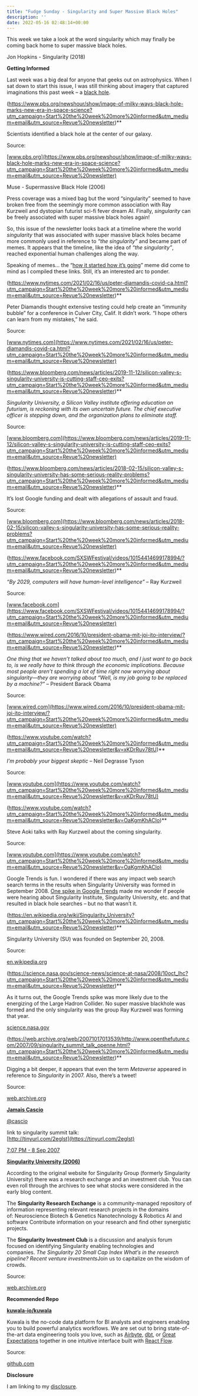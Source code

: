 ```yaml
---
title: "Fudge Sunday - Singularity and Super Massive Black Holes"
description: ''
date: 2022-05-16 02:48:14+00:00
---
```


This week we take a look at the word singularity which may finally be coming back home to super massive black holes.

Jon Hopkins - Singularity (2018)

 **Getting Informed**

Last week was a big deal for anyone that geeks out on astrophysics. When I sat down to start this issue, I was still thinking about imagery that captured imaginations this past week – a [black hole](https://www.cfa.harvard.edu/research/topic/black-holes?utm_campaign=Start%20the%20week%20more%20informed&utm_medium=email&utm_source=Revue%20newsletter).

(https://www.pbs.org/newshour/show/image-of-milky-ways-black-hole-marks-new-era-in-space-science?utm_campaign=Start%20the%20week%20more%20informed&utm_medium=email&utm_source=Revue%20newsletter)**

Scientists identified a black hole at the center of our galaxy.

Source:

[www.pbs.org](https://www.pbs.org/newshour/show/image-of-milky-ways-black-hole-marks-new-era-in-space-science?utm_campaign=Start%20the%20week%20more%20informed&utm_medium=email&utm_source=Revue%20newsletter)

Muse - Supermassive Black Hole (2006)

Press coverage was a mixed bag but the word “singularity” seemed to have broken free from the seemingly more common association with Ray Kurzweil and dystopian futurist sci-fi fever dream AI. Finally, *singularity* can be freely associated with super massive black holes again!

So, this issue of the newsletter looks back at a timeline where the world *singularity* that was associated with super massive black holes became more commonly used in reference to *“the singularity”* and became part of memes. It appears that the timeline, like the idea of *“the singularity”*, reached exponential human challenges along the way.

Speaking of memes… the “[how it started how it’s going](https://www.fastcompany.com/90570574/how-it-started-vs-how-its-going-has-become-the-all-purpose-meme-of-2020?utm_campaign=Start%20the%20week%20more%20informed&utm_medium=email&utm_source=Revue%20newsletter)” meme did come to mind as I compiled these links. Still, it’s an interested arc to ponder.

(https://www.nytimes.com/2021/02/16/us/peter-diamandis-covid-ca.html?utm_campaign=Start%20the%20week%20more%20informed&utm_medium=email&utm_source=Revue%20newsletter)**

Peter Diamandis thought extensive testing could help create an “immunity bubble” for a conference in Culver City, Calif. It didn’t work. “I hope others can learn from my mistakes,” he said.

Source:

[www.nytimes.com](https://www.nytimes.com/2021/02/16/us/peter-diamandis-covid-ca.html?utm_campaign=Start%20the%20week%20more%20informed&utm_medium=email&utm_source=Revue%20newsletter)

(https://www.bloomberg.com/news/articles/2019-11-12/silicon-valley-s-singularity-university-is-cutting-staff-ceo-exits?utm_campaign=Start%20the%20week%20more%20informed&utm_medium=email&utm_source=Revue%20newsletter)**

*Singularity University, a Silicon Valley institute offering education on futurism, is reckoning with its own uncertain future. The chief executive officer is stepping down, and the organization plans to eliminate staff.*

Source:

[www.bloomberg.com](https://www.bloomberg.com/news/articles/2019-11-12/silicon-valley-s-singularity-university-is-cutting-staff-ceo-exits?utm_campaign=Start%20the%20week%20more%20informed&utm_medium=email&utm_source=Revue%20newsletter)

(https://www.bloomberg.com/news/articles/2018-02-15/silicon-valley-s-singularity-university-has-some-serious-reality-problems?utm_campaign=Start%20the%20week%20more%20informed&utm_medium=email&utm_source=Revue%20newsletter)**

It’s lost Google funding and dealt with allegations of assault and fraud.

Source:

[www.bloomberg.com](https://www.bloomberg.com/news/articles/2018-02-15/silicon-valley-s-singularity-university-has-some-serious-reality-problems?utm_campaign=Start%20the%20week%20more%20informed&utm_medium=email&utm_source=Revue%20newsletter)

(https://www.facebook.com/SXSWFestival/videos/10154414699178994/?utm_campaign=Start%20the%20week%20more%20informed&utm_medium=email&utm_source=Revue%20newsletter)**

*“By 2029, computers will have human-level intelligence”* – Ray Kurzweil

Source:

[www.facebook.com](https://www.facebook.com/SXSWFestival/videos/10154414699178994/?utm_campaign=Start%20the%20week%20more%20informed&utm_medium=email&utm_source=Revue%20newsletter)

(https://www.wired.com/2016/10/president-obama-mit-joi-ito-interview/?utm_campaign=Start%20the%20week%20more%20informed&utm_medium=email&utm_source=Revue%20newsletter)**

*One thing that we haven’t talked about too much, and I just want to go back to, is we really have to think through the economic implications. Because most people aren’t spending a lot of time right now worrying about singularity—they are worrying about “Well, is my job going to be replaced by a machine?” –* President Barack Obama

Source:

[www.wired.com](https://www.wired.com/2016/10/president-obama-mit-joi-ito-interview/?utm_campaign=Start%20the%20week%20more%20informed&utm_medium=email&utm_source=Revue%20newsletter)

(https://www.youtube.com/watch?utm_campaign=Start%20the%20week%20more%20informed&utm_medium=email&utm_source=Revue%20newsletter&v=xKDrRuv78tU)**

*I’m probably your biggest skeptic –* Neil Degrasse Tyson

Source:

[www.youtube.com](https://www.youtube.com/watch?utm_campaign=Start%20the%20week%20more%20informed&utm_medium=email&utm_source=Revue%20newsletter&v=xKDrRuv78tU)

(https://www.youtube.com/watch?utm_campaign=Start%20the%20week%20more%20informed&utm_medium=email&utm_source=Revue%20newsletter&v=OaKgmKhACIo)**

Steve Aoki talks with Ray Kurzweil about the coming singularity.

Source:

[www.youtube.com](https://www.youtube.com/watch?utm_campaign=Start%20the%20week%20more%20informed&utm_medium=email&utm_source=Revue%20newsletter&v=OaKgmKhACIo)

Google Trends is fun. I wondered if there was any impact web search search terms in the results when Singularity University was formed in September 2008. [One spike in Google Trends](https://trends.google.com/trends/explore/TIMESERIES/1652665200?date=2008-01-01%202022-05-15&hl=en-US&q=the%20singularity%2Cblack%20holes&sni=3&tz=240&utm_campaign=Start%20the%20week%20more%20informed&utm_medium=email&utm_source=Revue%20newsletter) made me wonder if people were hearing about Singularity Institute, Singularity University, etc. and that resulted in black hole searches – but no that wasn’t it.

(https://en.wikipedia.org/wiki/Singularity_University?utm_campaign=Start%20the%20week%20more%20informed&utm_medium=email&utm_source=Revue%20newsletter)**

Singularity University (SU) was founded on September 20, 2008.

Source:

[en.wikipedia.org](https://en.wikipedia.org/wiki/Singularity_University?utm_campaign=Start%20the%20week%20more%20informed&utm_medium=email&utm_source=Revue%20newsletter)

(https://science.nasa.gov/science-news/science-at-nasa/2008/10oct_lhc?utm_campaign=Start%20the%20week%20more%20informed&utm_medium=email&utm_source=Revue%20newsletter)**

As it turns out, the Google Trends spike was more likely due to the energizing of the Large Hadron Collider. No super massive blackhole was formed and the only singularity was the group Ray Kurzweil was forming that year.

[science.nasa.gov](https://science.nasa.gov/science-news/science-at-nasa/2008/10oct_lhc?utm_campaign=Start%20the%20week%20more%20informed&utm_medium=email&utm_source=Revue%20newsletter)

(https://web.archive.org/web/20071017013539/http://www.openthefuture.com/2007/09/singularity_summit_talk_openne.html?utm_campaign=Start%20the%20week%20more%20informed&utm_medium=email&utm_source=Revue%20newsletter)**

Digging a bit deeper, it appears that even the term *Metaverse* appeared in reference to *Singularity* in 2007. Also, there’s a tweet!

Source:

[web.archive.org](https://web.archive.org/web/20071017013539/http://www.openthefuture.com/2007/09/singularity_summit_talk_openne.html?utm_campaign=Start%20the%20week%20more%20informed&utm_medium=email&utm_source=Revue%20newsletter)

**[Jamais Cascio](https://twitter.com/cascio/status/255578712)**

[@cascio](https://twitter.com/cascio/status/255578712)

link to singularity summit talk:   
[http://tinyurl.com/2eglst](https://tinyurl.com/2eglst)

 [7:07 PM - 8 Sep 2007](https://twitter.com/cascio/status/255578712)

**[Singularity University (2006)](https://web.archive.org/web/20070428194928/http://www.singularityu.org/?utm_campaign=Start%20the%20week%20more%20informed&utm_medium=email&utm_source=Revue%20newsletter)**

According to the original website for Singularity Group (formerly Singularity University) there was a research exchange and an investment club. You can even roll through the archives to see what stocks were considered in the early blog content.

The **Singularity Research Exchange** is a community-managed repository of information representing relevant research projects in the domains of: Neuroscience Biotech & Genetics Nanotechnology & Robotics AI and software Contribute information on your research and find other synergistic projects.

The **Singularity Investment Club** is a discussion and analysis forum focused on identifying Singularity enabling technologies and companies. *The Singularity 20 Small Cap Index What’s in the research pipeline? Recent venture investments*Join us to capitalize on the wisdom of crowds.

Source:

[web.archive.org](https://web.archive.org/web/20070428194928/http://www.singularityu.org/?utm_campaign=Start%20the%20week%20more%20informed&utm_medium=email&utm_source=Revue%20newsletter)

 **Recommended Repo**

**[kuwala-io/kuwala](https://github.com/kuwala-io/kuwala?utm_campaign=Start%20the%20week%20more%20informed&utm_medium=email&utm_source=Revue%20newsletter)**

Kuwala is the no-code data platform for BI analysts and engineers enabling you to build powerful analytics workflows. We are set out to bring state-of-the-art data engineering tools you love, such as [Airbyte](https://github.com/airbytehq/airbyte?utm_campaign=Start%20the%20week%20more%20informed&utm_medium=email&utm_source=Revue%20newsletter), [dbt](https://github.com/dbt-labs/dbt-core?utm_campaign=Start%20the%20week%20more%20informed&utm_medium=email&utm_source=Revue%20newsletter), or [Great Expectations](https://github.com/great-expectations/great_expectations?utm_campaign=Start%20the%20week%20more%20informed&utm_medium=email&utm_source=Revue%20newsletter) together in one intuitive interface built with [React Flow](https://github.com/wbkd/react-flow?utm_campaign=Start%20the%20week%20more%20informed&utm_medium=email&utm_source=Revue%20newsletter).

Source:

[github.com](https://github.com/kuwala-io/kuwala?utm_campaign=Start%20the%20week%20more%20informed&utm_medium=email&utm_source=Revue%20newsletter)

 **Disclosure**

I am linking to my [disclosure](https://jaycuthrell.com/disclosure/?utm_campaign=sunday.fudge.org&utm_medium=email&utm_source=Revue%20newsletter).
